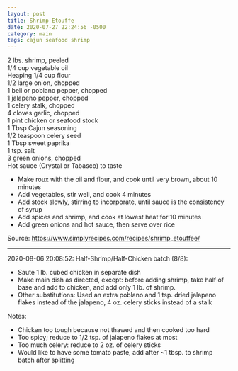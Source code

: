 ```yaml
---
layout: post
title: Shrimp Etouffe
date: 2020-07-27 22:24:56 -0500
category: main
tags: cajun seafood shrimp
---
```

2 lbs. shrimp, peeled  
1/4 cup vegetable oil  
Heaping 1/4 cup flour  
1/2 large onion, chopped  
1 bell or poblano pepper, chopped  
1 jalapeno pepper, chopped  
1 celery stalk, chopped  
4 cloves garlic, chopped  
1 pint chicken or seafood stock  
1 Tbsp Cajun seasoning  
1/2 teaspoon celery seed  
1 Tbsp sweet paprika  
1 tsp. salt  
3 green onions, chopped  
Hot sauce (Crystal or Tabasco) to taste  
<ul>
 	<li>Make roux with the oil and flour, and cook until very brown, about 10 minutes</li>
 	<li>Add vegetables, stir well, and cook 4 minutes</li>
 	<li>Add stock slowly, stirring to incorporate, until sauce is the consistency of syrup</li>
 	<li>Add spices and shrimp, and cook at lowest heat for 10 minutes</li>
 	<li>Add green onions and hot sauce, then serve over rice</li>
</ul>
Source: <a href="https://www.simplyrecipes.com/recipes/shrimp_etouffee/">https://www.simplyrecipes.com/recipes/shrimp_etouffee/</a>

---

2020-08-06 20:08:52: Half-Shrimp/Half-Chicken batch (8/8):
* Saute 1 lb. cubed chicken in separate dish
* Make main dish as directed, except: before adding shrimp, take half of base and
  add to chicken, and add only 1 lb. of shrimp.
* Other substitutions: Used an extra poblano and 1 tsp. dried jalapeno flakes instead
  of the jalapeno, 4 oz. celery sticks instead of a stalk

Notes:
* Chicken too tough because not thawed and then cooked too hard
* Too spicy; reduce to 1/2 tsp. of jalapeno flakes at most
* Too much celery: reduce to 2 oz. of celery sticks
* Would like to have some tomato paste, add after ~1 tbsp. to shrimp batch after
  splitting
